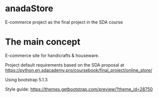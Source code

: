 # anadaStore
E-commerce project as the final project in the SDA course

# The main concept

E-commerce site for handicrafts & houseware. 

Project default requirements based on the SDA proposal at https://python.en.sdacademy.pro/coursebook/final_project/online_store/

Using bootstrap 5.1.3

Style guide: https://themes.getbootstrap.com/preview/?theme_id=28750

